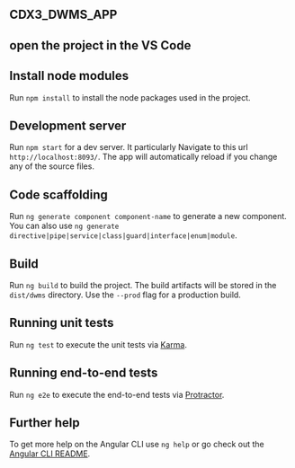 ## CDX3_DWMS_APP

## open the project in the VS Code

## Install node modules

Run `npm install` to install the node packages used in the project.

## Development server

Run `npm start` for a dev server. It particularly Navigate to this url `http://localhost:8093/`. The app will automatically reload if you change any of the source files.

## Code scaffolding

Run `ng generate component component-name` to generate a new component. You can also use `ng generate directive|pipe|service|class|guard|interface|enum|module`.

## Build

Run `ng build` to build the project. The build artifacts will be stored in the `dist/dwms` directory. Use the `--prod` flag for a production build.

## Running unit tests

Run `ng test` to execute the unit tests via [Karma](https://karma-runner.github.io/).

## Running end-to-end tests

Run `ng e2e` to execute the end-to-end tests via [Protractor](http://www.protractortest.org/).

## Further help

To get more help on the Angular CLI use `ng help` or go check out the [Angular CLI README](https://github.com/angular/angular-cli/blob/master/README.md).
